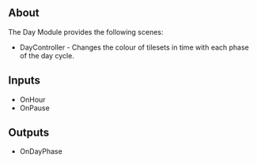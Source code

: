 ## About

The Day Module provides the following scenes:

-   DayController - Changes the colour of tilesets in time with each phase of the day cycle.

## Inputs

-   OnHour
-   OnPause

## Outputs

-   OnDayPhase
